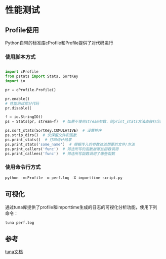 # 性能测试

## Profile使用
Python自带的标准库cProfile和Profile提供了对代码进行
### 使用脚本方式

```python

import cProfile
from pstats import Stats, SortKey
import io

pr = cProfile.Profile()

pr.enable()
# 性能测试部分代码
pr.disable()

f = io.StringIO()
ps = Stats(pr, stream=f)  # 如果不使用stream参数，则print_stats方法直接打印到控制台

ps.sort_stats(SortKey.CUMULATIVE)  # 设置排序
ps.strip_dirs()  # 仅保留文件和函数
ps.print_stats()  # 打印统计结果
ps.print_stats('some_name')  # 根据传入的参数过滤想要的文件/方法
ps.print_callers('func')  # 筛选所写的函数被哪些函数调用
ps.print_callees('func')  # 筛选所写函数调用了哪些函数
```

### 使用命令行方式

```shell
python -mcProfile -o perf.log -X importtime script.py
```

## 可视化

通过tuna库提供了profile和importtime生成的日志的可视化分析功能，使用下列命令：

```shell
tuna perf.log
```

## 参考

[tuna文档](https://pypi.org/project/tuna/)  
